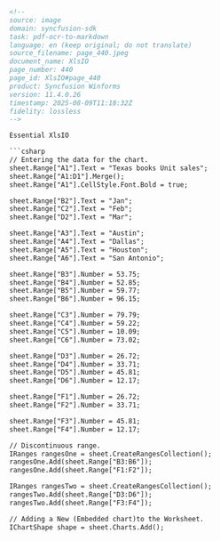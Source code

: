 ```html
<!-- 
source: image
domain: syncfusion-sdk
task: pdf-ocr-to-markdown
language: en (keep original; do not translate)
source_filename: page_440.jpeg
document_name: XlsIO
page_number: 440
page_id: XlsIO#page_440
product: Syncfusion Winforms
version: 11.4.0.26
timestamp: 2025-08-09T11:18:32Z
fidelity: lossless
-->

Essential XlsIO

```csharp
// Entering the data for the chart.
sheet.Range["A1"].Text = "Texas books Unit sales";
sheet.Range["A1:D1"].Merge();
sheet.Range["A1"].CellStyle.Font.Bold = true;

sheet.Range["B2"].Text = "Jan";
sheet.Range["C2"].Text = "Feb";
sheet.Range["D2"].Text = "Mar";

sheet.Range["A3"].Text = "Austin";
sheet.Range["A4"].Text = "Dallas";
sheet.Range["A5"].Text = "Houston";
sheet.Range["A6"].Text = "San Antonio";

sheet.Range["B3"].Number = 53.75;
sheet.Range["B4"].Number = 52.85;
sheet.Range["B5"].Number = 59.77;
sheet.Range["B6"].Number = 96.15;

sheet.Range["C3"].Number = 79.79;
sheet.Range["C4"].Number = 59.22;
sheet.Range["C5"].Number = 10.09;
sheet.Range["C6"].Number = 73.02;

sheet.Range["D3"].Number = 26.72;
sheet.Range["D4"].Number = 33.71;
sheet.Range["D5"].Number = 45.81;
sheet.Range["D6"].Number = 12.17;

sheet.Range["F1"].Number = 26.72;
sheet.Range["F2"].Number = 33.71;

sheet.Range["F3"].Number = 45.81;
sheet.Range["F4"].Number = 12.17;

// Discontinuous range.
IRanges rangesOne = sheet.CreateRangesCollection();
rangesOne.Add(sheet.Range["B3:B6"]);
rangesOne.Add(sheet.Range["F1:F2"]);

IRanges rangesTwo = sheet.CreateRangesCollection();
rangesTwo.Add(sheet.Range["D3:D6"]);
rangesTwo.Add(sheet.Range["F3:F4"]);

// Adding a New (Embedded chart)to the Worksheet.
IChartShape shape = sheet.Charts.Add();
```

<!-- tags: [syncfusion-sdk, XlsIO, WinForms, charts, embedded charts, data entry, ranges, chart creation] keywords: [Texas books Unit sales, Jan, Feb, Mar, Austin, Dallas, Houston, San Antonio, ranges collection, embedded charts, chart creation, number entry, bold font, cell merging] -->
```